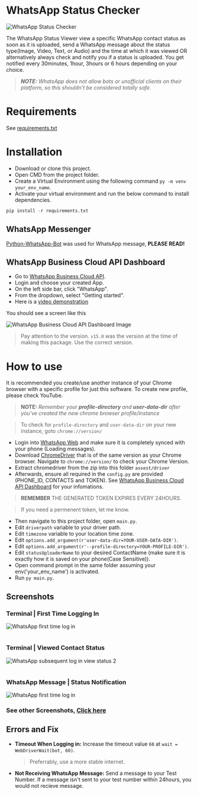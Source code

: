 # WhatsApp Status Checker

![WhatsApp Status Checker](static/images/WhatsApp%20Status%20Checker.png)

The WhatsApp Status Viewer view a specific WhatsApp contact status as soon as it is uploaded, send a WhatsApp message about the status type(Image, Video, Text, or  Audio) and the time at which it was viewed OR alternatively always check and notify you if a status is uploaded. You get notified every 30minutes, 1hour, 3hours or 6 hours depending on your choice.

> _**NOTE:** WhatsApp does not allow bots or unofficial clients on their platform, so this shouldn't be considered totally safe._

# Requirements

See [requirements.txt]


# Installation
  - Download or clone this project.
  - Open CMD from the project folder.
  - Create a Virtual Environment using the following command `py -m venv your_env_name`.
  - Activate your virtual environment and run the below command to install dependencies.

```python
pip install -r requirements.txt
```

## WhatsApp Messenger

[Python-WhatsApp-Bot] was used for WhatsApp message, **PLEASE READ!**

## WhatsApp Business Cloud API Dashboard
  - Go to [WhatsApp Business Cloud API].
  - Login and choose your created App.
  - On the left side bar, click "WhatsApp".
  - From the dropdown, select "Getting started".
  - Here is a [video demonstration](https://youtu.be/yQZsrGnJfcg)

You should see a screen like this 

![WhatsApp Business Cloud API Dashboard Image](static/images/WhatsApp%20Business%20Cloud%20API%20Dashboard.png)

> Pay attention to the version. `v15.0` was the version at the time of making this package. Use the correct version.

# How to use

It is recommended you create/use another instance of your Chrome browser with a specific profile for just this software. To create new profile, please check YouTube. 
    
> **NOTE:** *Remember your **profile-directory** and **user-data-dir** after you've created the new chrome browser profile/instance*

> To check for `profile-directory` and `user-data-dir` on your new instance, goto `chrome://version/`

  - Login into [WhatsApp Web] and make sure it is completely synced with your phone (Loading messages).
  - Download [ChromeDriver] that is of the same version as your Chrome browser. Navigate to `chrome://version/` to check your Chrome Version.
  - Extract chromedriver from the zip into this folder `assest/driver`
  - Afterwards, ensure all required in the `config.py` are provided (PHONE_ID, CONTACTS and TOKEN). See [WhatsApp Business Cloud API Dashboard] for your infomations. 
  > **REMEMBER** THE GENERATED TOKEN EXPIRES EVERY 24HOURS.
  
  > If you need a permenent token, let me know.
  - Then navigate to this project folder, open `main.py`.
  - Edit `driverpath` variable to your driver path.
  - Edit `timezone` variable to your location time zone.
  - Edit `options.add_argument(r'user-data-dir=YOUR-USER-DATA-DIR')`.
  - Edit `options.add_argument(r'--profile-directory=YOUR-PROFILE-DIR')`.
  - Edit `statusUploaderName` to your desired ContactName (make sure it is exactly how it is saved on your phone(Case Sensitive)).
  - Open command prompt in the same folder assuming your env('your_env_name') is activated.
  - Run `py main.py`.

## Screenshots

### Terminal | First Time Logging In
![WhatsApp first time log in](static/images/WhatsApp%20first%20time%20log%20in.png)
#
### Terminal | Viewed Contact Status 
![WhatsApp subsequent log in view status 2](static/images/WhatsApp%20subsequent%20log%20in%20view%20status%202.png)
#
### WhatsApp Message | Status Notification
![WhatsApp first time log in](static/images/WhatsApp%20Notification%20Status%20Message.png)
### See other Screenshots, [Click here](static/images)

## Errors and Fix

- **Timeout When Logging in:** Increase the timeout value `60` at `wait = WebDriverWait(bot, 60)`.
  > Preferrably, use a more stable internet.
- **Not Receiving WhatsApp Message:** Send a message to your Test Number. If a message isn't sent to your test number within 24hours, you would not recieve message. 


[requirements.txt]: <requirements.txt>
[WhatsApp Web]: <https://web.whatsapp.com>
[Python-WhatsApp-Bot]: <https://github.com/Radi-dev/python-whatsapp-bot>
[ChromeDriver]: <https://chromedriver.chromium.org/downloads>
[WhatsApp Business Cloud API]:<https://developers.facebook.com/products/whatsapp/>
[WhatsApp Business Cloud API Dashboard]: <README.md#WhatsApp-Business-Cloud-API-Dashboard>
